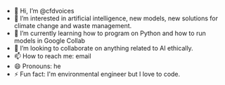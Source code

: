 - 👋 Hi, I’m @cfdvoices
- 👀 I’m interested in artificial intelligence, new models, new solutions for climate change and waste management.
- 🌱 I’m currently learning how to program on Python and how to run models in Google Collab
- 💞️ I’m looking to collaborate on anything related to AI ethically.
- 📫 How to reach me: email
- 😄 Pronouns: he
- ⚡ Fun fact: I'm environmental engineer but I love to code.

<!---
cfdvoices/cfdvoices is a ✨ special ✨ repository because its `README.md` (this file) appears on your GitHub profile.
You can click the Preview link to take a look at your changes.
--->
